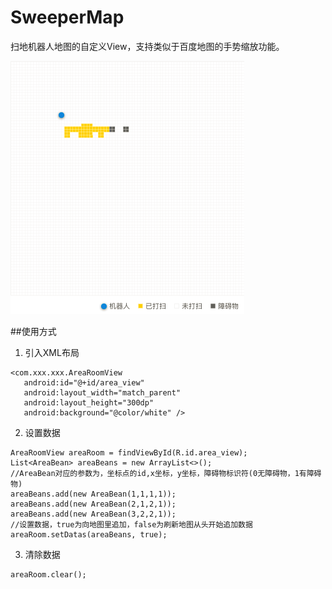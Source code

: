 
# SweeperMap
扫地机器人地图的自定义View，支持类似于百度地图的手势缩放功能。

![地图](./img/pic.png)

##使用方式
1. 引入XML布局
```
<com.xxx.xxx.AreaRoomView
   android:id="@+id/area_view"
   android:layout_width="match_parent"
   android:layout_height="300dp"
   android:background="@color/white" />
```

2. 设置数据
```
AreaRoomView areaRoom = findViewById(R.id.area_view);
List<AreaBean> areaBeans = new ArrayList<>();
//AreaBean对应的参数为，坐标点的id,x坐标，y坐标，障碍物标识符(0无障碍物，1有障碍物)
areaBeans.add(new AreaBean(1,1,1,1));
areaBeans.add(new AreaBean(2,1,2,1));
areaBeans.add(new AreaBean(3,2,2,1));
//设置数据，true为向地图里追加，false为刷新地图从头开始追加数据
areaRoom.setDatas(areaBeans, true);
```

3. 清除数据
```
areaRoom.clear();
```
